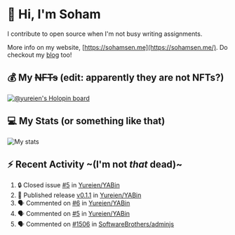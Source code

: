 # 👋 Hi, I'm Soham

I contribute to open source when I'm not busy writing assignments.

More info on my website, [https://sohamsen.me](https://sohamsen.me/). Do checkout my [blog](https://blog.sohamsen.me/) too!

## 💰 My ~~NFTs~~ (edit: apparently they are not NFTs?)

[![@yureien's Holopin board](https://holopin.io/api/user/board?user=yureien)](https://holopin.io/@yureien)

## 💻 My Stats (or something like that)

![My stats](https://github-readme-stats.vercel.app/api?username=Yureien&count_private=true&show_icons=true&theme=dracula)

## ⚡️ Recent Activity ~(I'm not _that_ dead)~

<!--START_SECTION:activity-->
1. 🔒 Closed issue [#5](https://github.com/Yureien/YABin/issues/5) in [Yureien/YABin](https://github.com/Yureien/YABin)
2. 🚀 Published release [v0.1.1](https://github.com/v0.1.1) in [Yureien/YABin](https://github.com/Yureien/YABin)
3. 🗣 Commented on [#6](https://github.com/Yureien/YABin/issues/6) in [Yureien/YABin](https://github.com/Yureien/YABin)
4. 🗣 Commented on [#5](https://github.com/Yureien/YABin/issues/5) in [Yureien/YABin](https://github.com/Yureien/YABin)
5. 🗣 Commented on [#1506](https://github.com/SoftwareBrothers/adminjs/issues/1506) in [SoftwareBrothers/adminjs](https://github.com/SoftwareBrothers/adminjs)
<!--END_SECTION:activity-->
